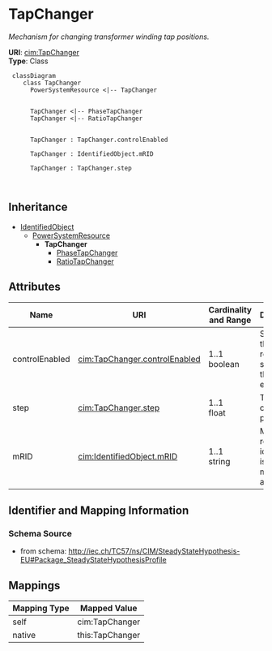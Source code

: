# TapChanger


_Mechanism for changing transformer winding tap positions._





**URI**: [cim:TapChanger](http://iec.ch/TC57/CIM100#TapChanger)<br />
**Type**: Class




```mermaid
 classDiagram
    class TapChanger
      PowerSystemResource <|-- TapChanger
      

      TapChanger <|-- PhaseTapChanger
      TapChanger <|-- RatioTapChanger
      
      
      TapChanger : TapChanger.controlEnabled
        
      TapChanger : IdentifiedObject.mRID
        
      TapChanger : TapChanger.step
        
      
```





## Inheritance
* [IdentifiedObject](IdentifiedObject.md)
    * [PowerSystemResource](PowerSystemResource.md)
        * **TapChanger**
            * [PhaseTapChanger](PhaseTapChanger.md)
            * [RatioTapChanger](RatioTapChanger.md)



## Attributes


| Name | URI | Cardinality and Range | Description | Inheritance |
| ---  | --- | --- | --- | --- |
| controlEnabled | [cim:TapChanger.controlEnabled](http://iec.ch/TC57/CIM100#TapChanger.controlEnabled) | 1..1 <br />  boolean  | Specifies the regulation status of the equipment | direct |
| step | [cim:TapChanger.step](http://iec.ch/TC57/CIM100#TapChanger.step) | 1..1 <br />  float  | Tap changer position | direct |
| mRID | [cim:IdentifiedObject.mRID](http://iec.ch/TC57/CIM100#IdentifiedObject.mRID) | 1..1 <br />  string  | Master resource identifier issued by a model authority | [IdentifiedObject](IdentifiedObject.md) |









## Identifier and Mapping Information







### Schema Source


* from schema: http://iec.ch/TC57/ns/CIM/SteadyStateHypothesis-EU#Package_SteadyStateHypothesisProfile





## Mappings

| Mapping Type | Mapped Value |
| ---  | ---  |
| self | cim:TapChanger |
| native | this:TapChanger |




